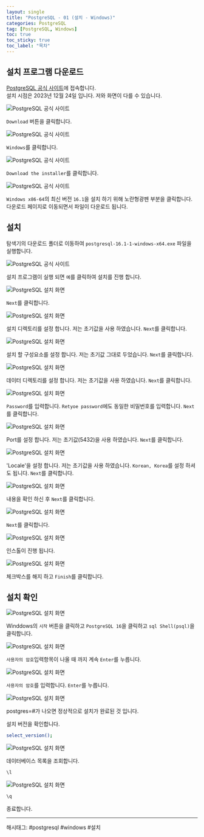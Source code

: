 ```yaml
---
layout: single
title: "PostgreSQL - 01 (설치 - Windows)"
categories: PostgreSQL
tag: [PostgreSQL, Windows]
toc: true
toc_sticky: true
toc_label: "목차"
---
```

## 설치 프로그램 다운로드

[PostgreSQL 공식 사이트](https://www.postgresql.org/)에 접속합니다.  
설치 시점은 2023년 12월 24일 입니다. 저와 화면이 다를 수 있습니다.  

![PostgreSQL 공식 사이트]({{site.url}}/images/postgresql/postgresql-01_01.png)

`Download` 버튼을 클릭합니다.

![PostgreSQL 공식 사이트]({{site.url}}/images/postgresql/postgresql-01_02.png)

`Windows`를 클릭합니다.

![PostgreSQL 공식 사이트]({{site.url}}/images/postgresql/postgresql-01_03.png)

`Download the installer`를 클릭합니다.

![PostgreSQL 공식 사이트]({{site.url}}/images/postgresql/postgresql-01_04.png)

`Windows x86-64`의 최신 버전 `16.1`을 설치 하기 위해 노란형광펜 부분을 클릭합니다. 다운로드 페이지로 이동되면서 파일이 다운로드 됩니다.

## 설치

탐색기의 다운로드 폴더로 이동하여 `postgresql-16.1-1-windows-x64.exe` 파일을 실행합니다.

![PostgreSQL 공식 사이트]({{site.url}}/images/postgresql/postgresql-01_05.png)

설치 프로그램이 실행 되면 `예`를 클릭하여 설치를 진행 합니다.

![PostgreSQL 설치 화면]({{site.url}}/images/postgresql/postgresql-01_06.png)

`Next`를 클릭합니다.

![PostgreSQL 설치 화면]({{site.url}}/images/postgresql/postgresql-01_07.png)

설치 디렉토리를 설정 합니다. 저는 초기값을 사용 하였습니다. `Next`를 클릭합니다.

![PostgreSQL 설치 화면]({{site.url}}/images/postgresql/postgresql-01_08.png)

설치 할 구성요소를 설정 합니다. 저는 초기값 그대로 두었습니다. `Next`를 클릭합니다.

![PostgreSQL 설치 화면]({{site.url}}/images/postgresql/postgresql-01_09.png)

데이터 디렉토리를 설정 합니다. 저는 초기값을 사용 하였습니다. `Next`를 클릭합니다.

![PostgreSQL 설치 화면]({{site.url}}/images/postgresql/postgresql-01_10.png)

`Password`를 입력합니다. `Retyoe password`에도 동일한 비밀번호를 입력합니다. `Next`를 클릭합니다.

![PostgreSQL 설치 화면]({{site.url}}/images/postgresql/postgresql-01_11.png)

Port를 설정 합니다. 저는 초기값(5432)을 사용 하였습니다. `Next`를 클릭합니다.

![PostgreSQL 설치 화면]({{site.url}}/images/postgresql/postgresql-01_12.png)

'Locale'을 설정 합니다. 저는 초기값을 사용 하였습니다. `Korean, Korea`를 설정 하셔도 됩니다. `Next`를 클릭합니다.

![PostgreSQL 설치 화면]({{site.url}}/images/postgresql/postgresql-01_13.png)

내용을 확인 하신 후 `Next`를 클릭합니다.

![PostgreSQL 설치 화면]({{site.url}}/images/postgresql/postgresql-01_14.png)

`Next`를 클릭합니다.

![PostgreSQL 설치 화면]({{site.url}}/images/postgresql/postgresql-01_15.png)

인스톨이 진행 됩니다.

![PostgreSQL 설치 화면]({{site.url}}/images/postgresql/postgresql-01_16.png)

체크박스를 해지 하고 `Finish`를 클릭합니다.

## 설치 확인

![PostgreSQL 설치 화면]({{site.url}}/images/postgresql/postgresql-01_17.png)

Winddows의 `시작` 버튼을 클릭하고 `PostgreSQL 16`을 클릭하고 `sql Shell(psql)`을 클릭합니다.

![PostgreSQL 설치 화면]({{site.url}}/images/postgresql/postgresql-01_18.png)

`사용자의 암호`입력항목이 나올 때 까지 계속 `Enter`를 누릅니다.

![PostgreSQL 설치 화면]({{site.url}}/images/postgresql/postgresql-01_19.png)

`사용자의 암호`를 입력합니다. `Enter`를 누릅니다.

![PostgreSQL 설치 화면]({{site.url}}/images/postgresql/postgresql-01_20.png)

postgres=#가 나오면 정상적으로 설치가 완료된 것 입니다.

설치 버전을 확인합니다.

```bash
select_version();
```

![PostgreSQL 설치 화면]({{site.url}}/images/postgresql/postgresql-01_21.png)

데이터베이스 목록을 조회합니다.

```bash
\l
```

![PostgreSQL 설치 화면]({{site.url}}/images/postgresql/postgresql-01_22.png)

```bash
\q
```

종료합니다.

---

해시태그: #postgresql #windows #설치
